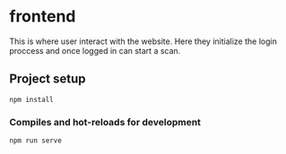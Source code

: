 # frontend
This is where user interact with the website. Here they initialize the login proccess and once logged in can start a scan.

## Project setup
```
npm install
```

### Compiles and hot-reloads for development
```
npm run serve
```

